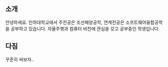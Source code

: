 
## 소개

안녕하세요.
인하대학교에서 주전공은 조선해양공학, 연계전공은 소프트웨어융합공학을 공부하고 있습니다.
자율주행과 컴퓨터 비전에 관심을 갖고 공부중인 학생입니다.


## 다짐

꾸준히 써보자..
